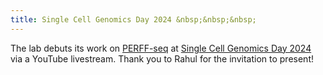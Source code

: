 ```yaml
---
title: Single Cell Genomics Day 2024 &nbsp;&nbsp;&nbsp;
---
```


The lab debuts its work on [PERFF-seq](https://clareaulab.com/perffseq)
at [Single Cell Genomics Day 2024](https://satijalab.org/scgd24/) via a YouTube livestream. 
Thank you to Rahul for the invitation to present!